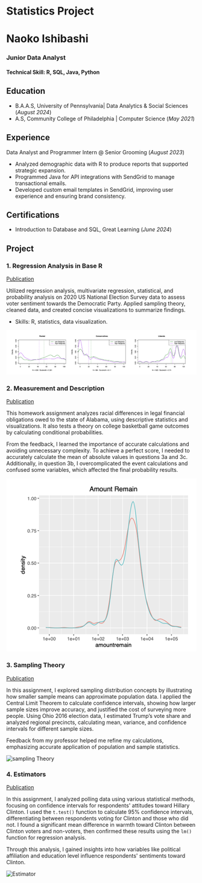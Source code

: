 # Statistics Project
# Naoko Ishibashi

### Junior Data Analyst


#### Technical Skill: R, SQL, Java, Python

## Education
- B.A.A.S, University of Pennsylvania| Data Analytics & Social Sciences (_August 2024_)
- A.S, Community College of Philadelphia | Computer Science (_May 2021_)

## Experience
Data Analyst and Programmer Intern @ Senior Grooming (_August 2023_)

- Analyzed demographic data with R to produce reports that supported strategic expansion.
- Programmed Java for API integrations with SendGrid to manage transactional emails.
- Developed custom email templates in SendGrid, improving user experience and ensuring brand consistency.

## Certifications
- Introduction to Database and SQL, Great Learning (_June 2024_)
  
## Project
### 1. Regression Analysis in Base R     
[Publication](https://github.com/naokoi0408/Final.Data310/blob/main/Regression%20Analysis%20/Regression_Analysis%20.pdf)

Utilized regression analysis, multivariate regression, statistical, and probability analysis on 2020 US National Election Survey data to assess voter sentiment towards the Democratic Party. Applied sampling theory, cleaned data, and created concise visualizations to summarize findings.
- Skills: R, statistics, data visualization.

![Regression Analysis](/Assets/Difference_in_Mean.png)

### 2. Measurement and Description     
[Publication](https://github.com/naokoi0408/MeasurementAndDescription.Data310/blob/main/1.MeasurementAndDescription.Data310/HW1_Data310_Naoko.pdf)

This homework assignment analyzes racial differences in legal financial obligations owed to the state of Alabama, using descriptive statistics and visualizations. It also tests a theory on college basketball game outcomes by calculating conditional probabilities.

From the feedback, I learned the importance of accurate calculations and avoiding unnecessary complexity. To achieve a perfect score, I needed to accurately calculate the mean of absolute values in questions 3a and 3c. Additionally, in question 3b, I overcomplicated the event calculations and confused some variables, which affected the final probability results.

![Measurement and Description](Assets/Measurement-and-Description.png)

### 3. Sampling Theory    
[Publication](https://github.com/naokoi0408/3.SamplingTheory.Data310/blob/main/3.SamplingTheory.Data310/HW3_Data310.pdf)

In this assignment, I explored sampling distribution concepts by illustrating how smaller sample means can approximate population data. I applied the Central Limit Theorem to calculate confidence intervals, showing how larger sample sizes improve accuracy, and justified the cost of surveying more people. Using Ohio 2016 election data, I estimated Trump’s vote share and analyzed regional precincts, calculating mean, variance, and confidence intervals for different sample sizes. 

Feedback from my professor helped me refine my calculations, emphasizing accurate application of population and sample statistics.

![sampling Theory](https://github.com/naokoi0408/Statistics-Project/blob/main/Assets/Sampling%20Theory%20%20.png)

### 4. Estimators
[Publication](https://github.com/naokoi0408/4.Estimators.Data310/blob/main/4.Estimators.Data310/Estimators.pdf)

In this assignment, I analyzed polling data using various statistical methods, focusing on confidence intervals for respondents' attitudes toward Hillary Clinton. I used the `t.test()` function to calculate 95% confidence intervals, differentiating between respondents voting for Clinton and those who did not. I found a significant mean difference in warmth toward Clinton between Clinton voters and non-voters, then confirmed these results using the `lm()` function for regression analysis. 

Through this analysis, I gained insights into how variables like political affiliation and education level influence respondents' sentiments toward Clinton.

![Estimator](https://github.com/naokoi0408/Statistics-Project/blob/main/Assets/Estimators.png)
